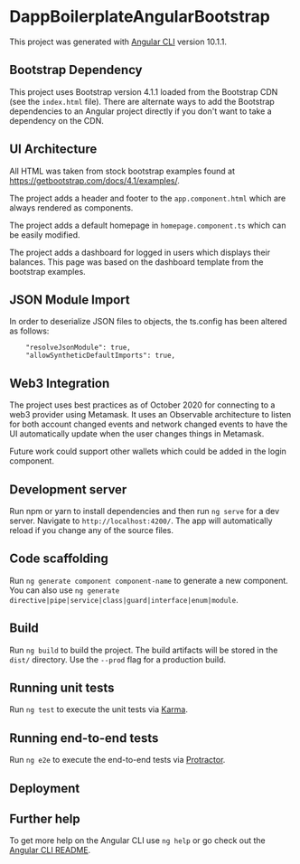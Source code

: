 # DappBoilerplateAngularBootstrap

This project was generated with [Angular CLI](https://github.com/angular/angular-cli) version 10.1.1.

## Bootstrap Dependency

This project uses Bootstrap version 4.1.1 loaded from the Bootstrap CDN (see the `index.html` file). There are alternate ways to add the Bootstrap dependencies to an Angular project directly if you don't want to take a dependency on the CDN. 

## UI Architecture

All HTML was taken from stock bootstrap examples found at https://getbootstrap.com/docs/4.1/examples/.

The project adds a header and footer to the `app.component.html` which are always rendered as components. 

The project adds a default homepage in `homepage.component.ts` which can be easily modified.

The project adds a dashboard for logged in users which displays their balances. This page was based on the dashboard template from the bootstrap examples.

## JSON Module Import

In order to deserialize JSON files to objects, the ts.config has been altered as follows:

```
    "resolveJsonModule": true,
    "allowSyntheticDefaultImports": true,
```

## Web3 Integration

The project uses best practices as of October 2020 for connecting to a web3 provider using Metamask. It uses an Observable architecture to listen for both account changed events and network changed events to have the UI automatically update when the user changes things in Metamask. 

Future work could support other wallets which could be added in the login component. 

## Development server

Run npm or yarn to install dependencies and then run `ng serve` for a dev server. Navigate to `http://localhost:4200/`. The app will automatically reload if you change any of the source files.

## Code scaffolding

Run `ng generate component component-name` to generate a new component. You can also use `ng generate directive|pipe|service|class|guard|interface|enum|module`.

## Build

Run `ng build` to build the project. The build artifacts will be stored in the `dist/` directory. Use the `--prod` flag for a production build.

## Running unit tests

Run `ng test` to execute the unit tests via [Karma](https://karma-runner.github.io).

## Running end-to-end tests

Run `ng e2e` to execute the end-to-end tests via [Protractor](http://www.protractortest.org/).

## Deployment

## Further help

To get more help on the Angular CLI use `ng help` or go check out the [Angular CLI README](https://github.com/angular/angular-cli/blob/master/README.md).

